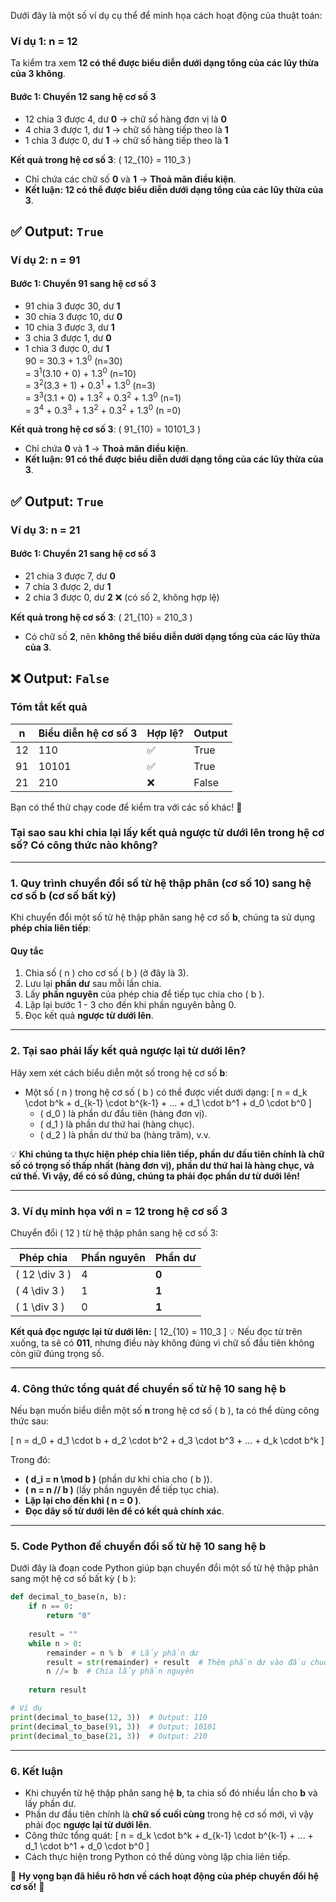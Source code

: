 Dưới đây là một số ví dụ cụ thể để minh họa cách hoạt động của thuật toán:

### **Ví dụ 1: n = 12**
Ta kiểm tra xem **12 có thể được biểu diễn dưới dạng tổng của các lũy thừa của 3 không**.

#### **Bước 1: Chuyển 12 sang hệ cơ số 3**
- 12 chia 3 được 4, dư **0** → chữ số hàng đơn vị là **0**
- 4 chia 3 được 1, dư **1** → chữ số hàng tiếp theo là **1**
- 1 chia 3 được 0, dư **1** → chữ số hàng tiếp theo là **1**

**Kết quả trong hệ cơ số 3**: \( 12_{10} = 110_3 \)

- Chỉ chứa các chữ số **0** và **1** → **Thoả mãn điều kiện**.
- **Kết luận: 12 có thể được biểu diễn dưới dạng tổng của các lũy thừa của 3**.

✅ **Output: `True`**
---
### **Ví dụ 2: n = 91**
#### **Bước 1: Chuyển 91 sang hệ cơ số 3**
- 91 chia 3 được 30, dư **1**
- 30 chia 3 được 10, dư **0**
- 10 chia 3 được 3, dư **1**
- 3 chia 3 được 1, dư **0**
- 1 chia 3 được 0, dư **1**\
90  = 30.3 + 1.3<sup>0</sup> (n=30) \
    = 3<sup>1</sup>(3.10 + 0) + 1.3<sup>0</sup>                     (n=10) \
    = 3<sup>2</sup>(3.3 + 1) + 0.3<sup>1</sup> + 1.3<sup>0</sup>    (n=3) \
    = 3<sup>3</sup>(3.1 + 0) + 1.3<sup>2</sup> + 0.3<sup>2</sup> + 1.3<sup>0</sup> (n=1) \
    = 3<sup>4</sup> + 0.3<sup>3</sup> + 1.3<sup>2</sup> + 0.3<sup>2</sup> + 1.3<sup>0</sup> (n =0)

**Kết quả trong hệ cơ số 3**: \( 91_{10} = 10101_3 \)

- Chỉ chứa **0** và **1** → **Thoả mãn điều kiện**.
- **Kết luận: 91 có thể được biểu diễn dưới dạng tổng của các lũy thừa của 3**.

✅ **Output: `True`**
---
### **Ví dụ 3: n = 21**
#### **Bước 1: Chuyển 21 sang hệ cơ số 3**
- 21 chia 3 được 7, dư **0**
- 7 chia 3 được 2, dư **1**
- 2 chia 3 được 0, dư **2** ❌ (có số 2, không hợp lệ)

**Kết quả trong hệ cơ số 3**: \( 21_{10} = 210_3 \)

- Có chữ số **2**, nên **không thể biểu diễn dưới dạng tổng của các lũy thừa của 3**.

❌ **Output: `False`**
---

### **Tóm tắt kết quả**
| **n**  | **Biểu diễn hệ cơ số 3** | **Hợp lệ?** | **Output** |
|--------|------------------|---------|---------|
| 12     | 110            | ✅       | True    |
| 91     | 10101          | ✅       | True    |
| 21     | 210            | ❌       | False   |

Bạn có thể thử chạy code để kiểm tra với các số khác! 🚀

### **Tại sao sau khi chia lại lấy kết quả ngược từ dưới lên trong hệ cơ số? Có công thức nào không?**
---
### **1. Quy trình chuyển đổi số từ hệ thập phân (cơ số 10) sang hệ cơ số b (cơ số bất kỳ)**
Khi chuyển đổi một số từ hệ thập phân sang hệ cơ số **b**, chúng ta sử dụng **phép chia liên tiếp**:

#### **Quy tắc**
1. Chia số \( n \) cho cơ số \( b \) (ở đây là 3).
2. Lưu lại **phần dư** sau mỗi lần chia.
3. Lấy **phần nguyên** của phép chia để tiếp tục chia cho \( b \).
4. Lặp lại bước 1 - 3 cho đến khi phần nguyên bằng 0.
5. Đọc kết quả **ngược từ dưới lên**.

---
### **2. Tại sao phải lấy kết quả ngược lại từ dưới lên?**
Hãy xem xét cách biểu diễn một số trong hệ cơ số **b**:

- Một số \( n \) trong hệ cơ số \( b \) có thể được viết dưới dạng:
\[
n = d_k \cdot b^k + d_{k-1} \cdot b^{k-1} + ... + d_1 \cdot b^1 + d_0 \cdot b^0
\]
  - \( d_0 \) là phần dư đầu tiên (hàng đơn vị).
  - \( d_1 \) là phần dư thứ hai (hàng chục).
  - \( d_2 \) là phần dư thứ ba (hàng trăm), v.v.

💡 **Khi chúng ta thực hiện phép chia liên tiếp, phần dư đầu tiên chính là chữ số có trọng số thấp nhất (hàng đơn vị), phần dư thứ hai là hàng chục, và cứ thế. Vì vậy, để có số đúng, chúng ta phải đọc phần dư từ dưới lên!**

---
### **3. Ví dụ minh họa với n = 12 trong hệ cơ số 3**
Chuyển đổi \( 12 \) từ hệ thập phân sang hệ cơ số 3:

| Phép chia | Phần nguyên | Phần dư |
|-----------|------------|---------|
| \( 12 \div 3 \) | 4 | **0** |
| \( 4 \div 3 \)  | 1 | **1** |
| \( 1 \div 3 \)  | 0 | **1** |

**Kết quả đọc ngược lại từ dưới lên:**
\[
12_{10} = 110_3
\]
💡 Nếu đọc từ trên xuống, ta sẽ có **011**, nhưng điều này không đúng vì chữ số đầu tiên không còn giữ đúng trọng số.

---
### **4. Công thức tổng quát để chuyển số từ hệ 10 sang hệ b**
Nếu bạn muốn biểu diễn một số **n** trong hệ cơ số \( b \), ta có thể dùng công thức sau:

\[
n = d_0 + d_1 \cdot b + d_2 \cdot b^2 + d_3 \cdot b^3 + ... + d_k \cdot b^k
\]

Trong đó:
- **\( d_i = n \mod b \)** (phần dư khi chia cho \( b \)).
- **\( n = n // b \)** (lấy phần nguyên để tiếp tục chia).
- **Lặp lại cho đến khi \( n = 0 \)**.
- **Đọc dãy số từ dưới lên để có kết quả chính xác**.

---
### **5. Code Python để chuyển đổi số từ hệ 10 sang hệ b**
Dưới đây là đoạn code Python giúp bạn chuyển đổi một số từ hệ thập phân sang một hệ cơ số bất kỳ \( b \):

```python
def decimal_to_base(n, b):
    if n == 0:
        return "0"
    
    result = ""
    while n > 0:
        remainder = n % b  # Lấy phần dư
        result = str(remainder) + result  # Thêm phần dư vào đầu chuỗi
        n //= b  # Chia lấy phần nguyên
    
    return result

# Ví dụ
print(decimal_to_base(12, 3))  # Output: 110
print(decimal_to_base(91, 3))  # Output: 10101
print(decimal_to_base(21, 3))  # Output: 210
```

---
### **6. Kết luận**
- Khi chuyển từ hệ thập phân sang hệ **b**, ta chia số đó nhiều lần cho **b** và lấy phần dư.
- Phần dư đầu tiên chính là **chữ số cuối cùng** trong hệ cơ số mới, vì vậy phải đọc **ngược lại từ dưới lên**.
- Công thức tổng quát:
  \[
  n = d_k \cdot b^k + d_{k-1} \cdot b^{k-1} + ... + d_1 \cdot b^1 + d_0 \cdot b^0
  \]
- Cách thực hiện trong Python có thể dùng vòng lặp chia liên tiếp.

📌 **Hy vọng bạn đã hiểu rõ hơn về cách hoạt động của phép chuyển đổi hệ cơ số!** 🚀